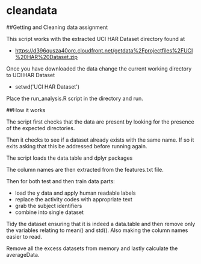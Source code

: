 # cleandata
##Getting and Cleaning data assignment

This script works with the extracted UCI HAR Dataset directory found at
- https://d396qusza40orc.cloudfront.net/getdata%2Fprojectfiles%2FUCI%20HAR%20Dataset.zip

Once you have downloaded the data change the current working directory to UCI HAR Dataset
- setwd('UCI HAR Dataset')

Place the run_analysis.R script in the directory and run.

##How it works

The script first checks that the data are present by looking for the presence of the expected directories.

Then it checks to see if a dataset already exists with the same name. If so it exits asking that this be addressed before running again.

The script loads the data.table and dplyr packages

The column names are then extracted from the features.txt file.

Then for both test and then train data parts:
- load the y data and apply human readable labels
- replace the activity codes with appropriate text
- grab the subject identifiers
- combine into single dataset

Tidy the dataset ensuring that it is indeed a data.table and then remove only the variables relating to mean() and std(). Also making the column names easier to read.

Remove all the excess datasets from memory and lastly calculate the averageData.

